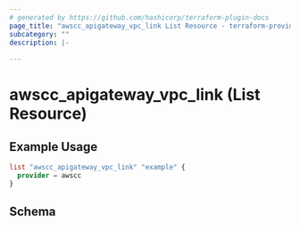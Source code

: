 ```yaml
---
# generated by https://github.com/hashicorp/terraform-plugin-docs
page_title: "awscc_apigateway_vpc_link List Resource - terraform-provider-awscc"
subcategory: ""
description: |-
  
---
```


# awscc_apigateway_vpc_link (List Resource)



## Example Usage

```terraform
list "awscc_apigateway_vpc_link" "example" {
  provider = awscc
}
```

<!-- schema generated by tfplugindocs -->
## Schema

